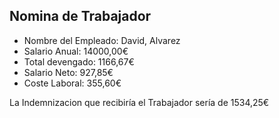 Nomina de Trabajador
---
* Nombre del Empleado: David, Alvarez
* Salario Anual: 14000,00€
* Total devengado: 1166,67€
* Salario Neto: 927,85€
* Coste Laboral: 355,60€

La Indemnizacion que recibiría el Trabajador sería de 1534,25€